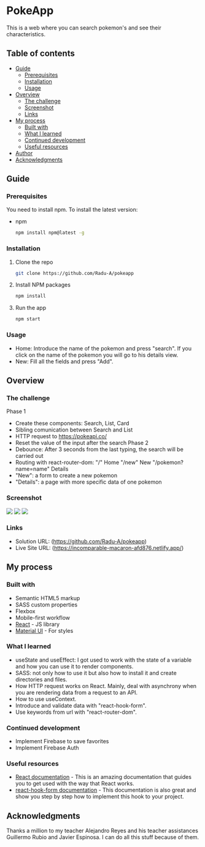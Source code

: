 # PokeApp

This is a web where you can search pokemon's and see their characteristics.

## Table of contents

- [Guide](#guide)
  - [Prerequisites](#prerequisites)
  - [Installation](#installation)
  - [Usage](#usage)
- [Overview](#overview)
  - [The challenge](#the-challenge)
  - [Screenshot](#screenshot)
  - [Links](#links)
- [My process](#my-process)
  - [Built with](#built-with)
  - [What I learned](#what-i-learned)
  - [Continued development](#continued-development)
  - [Useful resources](#useful-resources)
- [Author](#author)
- [Acknowledgments](#acknowledgments)

## Guide

### Prerequisites

You need to install npm. To install the latest version:

- npm
  ```sh
  npm install npm@latest -g
  ```

### Installation

1. Clone the repo
   ```sh
   git clone https://github.com/Radu-A/pokeapp
   ```
2. Install NPM packages
   ```sh
   npm install
   ```
3. Run the app
   ```js
   npm start
   ```

### Usage

- Home: Introduce the name of the pokemon and press "search". If you click on the name of the pokemon you will go to his details view.
- New: Fill all the fields and press "Add".

## Overview

### The challenge

Phase 1
- Create these components: Search, List, Card
- Sibling comunication between Search and List
- HTTP request to https://pokeapi.co/
- Reset the value of the input after the search
Phase 2
- Debounce: After 3 seconds from the last typing, the search will be carried out
- Routing with react-router-dom:
  "/" Home
  "/new" New
  "/pokemon?name=name" Details
- "New": a form to create a new pokemon
- "Details": a page with more specific data of one pokemon

### Screenshot

![](./public/screenshots/pokeapp-home.png)
![](./public/screenshots/pokeapp-details.png)
![](./public/screenshots/pokeapp-new.png)

### Links

- Solution URL: (https://github.com/Radu-A/pokeapp)
- Live Site URL: (https://incomparable-macaron-afd876.netlify.app/)

## My process

### Built with

- Semantic HTML5 markup
- SASS custom properties
- Flexbox
- Mobile-first workflow
- [React](https://reactjs.org/) - JS library
- [Material UI](https://mui.com/) - For styles

### What I learned

- useState and useEffect: I got used to work with the state of a variable and how you can use it to render components.
- SASS: not only how to use it but also how to install it and create directories and files.
- How HTTP request works on React. Mainly, deal with asynchrony when you are rendering data from a request to an API.
- How to use useContext. 
- Introduce and validate data with "react-hook-form".
- Use keywords from url with "react-router-dom".

### Continued development

- Implement Firebase to save favorites
- Implement Firebase Auth

### Useful resources

- [React documentation](https://es.react.dev/learn) - This is an amazing documentation that guides you to get used with the way that React works.
- [react-hook-form documentation](https://react-hook-form.com/get-started) - This documentation is also great and show you step by step how to implement this hook to your project.

## Acknowledgments

Thanks a million to my teacher Alejandro Reyes and his teacher assistances Guillermo Rubio and Javier Espinosa. I can do all this stuff because of them.
